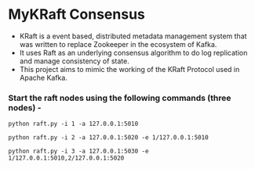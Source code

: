# MyKRaft Consensus
- KRaft is a event based, distributed metadata management system that was written to replace Zookeeper in the ecosystem of Kafka.
- It uses Raft as an underlying consensus algorithm to do log replication and manage consistency of state.
- This project aims to mimic the working of the KRaft Protocol used in Apache Kafka.

### Start the raft nodes using the following commands (three nodes) - 
```
python raft.py -i 1 -a 127.0.0.1:5010
```
```
python raft.py -i 2 -a 127.0.0.1:5020 -e 1/127.0.0.1:5010
```
```
python raft.py -i 3 -a 127.0.0.1:5030 -e 1/127.0.0.1:5010,2/127.0.0.1:5020
```